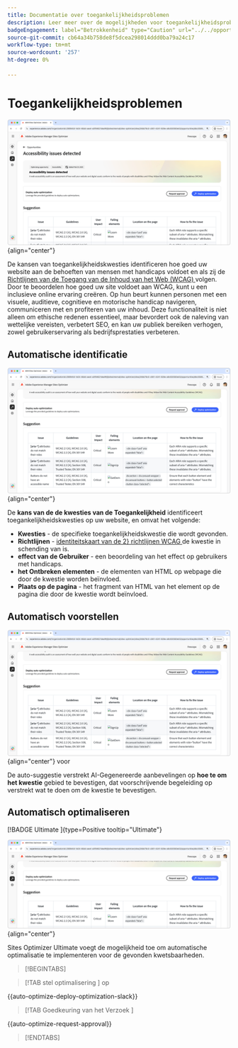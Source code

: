 ```yaml
---
title: Documentatie over toegankelijkheidsproblemen
description: Leer meer over de mogelijkheden voor toegankelijkheidsproblemen en hoe u deze kunt gebruiken om de beveiliging van uw website te verbeteren.
badgeEngagement: label="Betrokkenheid" type="Caution" url="../../opportunity-types/engagement.md" tooltip="Betrokkenheid"
source-git-commit: cb64a34b758de8f5dcea298014ddd0ba79a24c17
workflow-type: tm+mt
source-wordcount: '257'
ht-degree: 0%

---
```



# Toegankelijkheidsproblemen

![ Uitdagingskans van de Toegankelijkheid ](./assets/accessibility-issues/hero.png){align="center"}

De kansen van toegankelijkheidskwesties identificeren hoe goed uw website aan de behoeften van mensen met handicaps voldoet en als zij de [ Richtlijnen van de Toegang van de Inhoud van het Web (WCAG) ](https://www.w3.org/TR/WCAG21/) volgen. Door te beoordelen hoe goed uw site voldoet aan WCAG, kunt u een inclusieve online ervaring creëren. Op hun beurt kunnen personen met een visuele, auditieve, cognitieve en motorische handicap navigeren, communiceren met en profiteren van uw inhoud. Deze functionaliteit is niet alleen om ethische redenen essentieel, maar bevordert ook de naleving van wettelijke vereisten, verbetert SEO, en kan uw publiek bereiken verhogen, zowel gebruikerservaring als bedrijfsprestaties verbeteren.

## Automatische identificatie

![ auto-identificeer toegankelijkheidskwesties ](./assets/accessibility-issues/auto-identify.png){align="center"}

De **kans van de de kwesties van de Toegankelijkheid** identificeert toegankelijkheidskwesties op uw website, en omvat het volgende:

* **Kwesties** - de specifieke toegankelijkheidskwestie die wordt gevonden.
* **Richtlijnen** - [ identiteitskaart van de 2} richtlijnen WCAG ](https://www.w3.org/TR/WCAG21/) de kwestie in schending van is.
* **effect van de Gebruiker** - een beoordeling van het effect op gebruikers met handicaps.
* **het Ontbreken elementen** - de elementen van HTML op webpage die door de kwestie worden beïnvloed.
* **Plaats op de pagina** - het fragment van HTML van het element op de pagina die door de kwestie wordt beïnvloed.

## Automatisch voorstellen

![ automatisch-stelt toegankelijkheidskwesties ](./assets/accessibility-issues/auto-suggest.png){align="center"} voor

De auto-suggestie verstrekt AI-Gegenereerde aanbevelingen op **hoe te om het kwestie** gebied te bevestigen, dat voorschrijvende begeleiding op verstrekt wat te doen om de kwestie te bevestigen.

## Automatisch optimaliseren

[!BADGE  Ultimate ]{type=Positive tooltip="Ultimate"}

![ auto-optimaliseer toegankelijkheidskwesties ](./assets/accessibility-issues/auto-optimize.png){align="center"}

Sites Optimizer Ultimate voegt de mogelijkheid toe om automatische optimalisatie te implementeren voor de gevonden kwetsbaarheden.

>[!BEGINTABS]

>[!TAB  stel optimalisering ] op

{{auto-optimize-deploy-optimization-slack}}

>[!TAB  Goedkeuring van het Verzoek ]

{{auto-optimize-request-approval}}

>[!ENDTABS]
